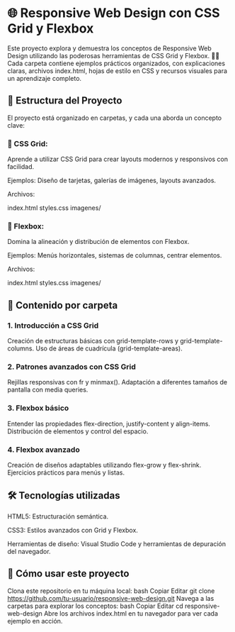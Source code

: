 # 🌐 Responsive Web Design con CSS Grid y Flexbox

Este proyecto explora y demuestra los conceptos de Responsive Web Design utilizando las poderosas herramientas de CSS Grid y Flexbox. 📐✨
Cada carpeta contiene ejemplos prácticos organizados, con explicaciones claras, archivos index.html, hojas de estilo en CSS y recursos visuales para un aprendizaje completo.

## 📁 Estructura del Proyecto

El proyecto está organizado en carpetas, y cada una aborda un concepto clave:

### 📂 CSS Grid:
Aprende a utilizar CSS Grid para crear layouts modernos y responsivos con facilidad.

Ejemplos: Diseño de tarjetas, galerías de imágenes, layouts avanzados.

Archivos:

index.html
styles.css
imagenes/

### 📂 Flexbox:
Domina la alineación y distribución de elementos con Flexbox.

Ejemplos: Menús horizontales, sistemas de columnas, centrar elementos.

Archivos:

index.html
styles.css
imagenes/

## 📜 Contenido por carpeta

### 1. Introducción a CSS Grid
Creación de estructuras básicas con grid-template-rows y grid-template-columns.
Uso de áreas de cuadrícula (grid-template-areas).
### 2. Patrones avanzados con CSS Grid
Rejillas responsivas con fr y minmax().
Adaptación a diferentes tamaños de pantalla con media queries.
### 3. Flexbox básico
Entender las propiedades flex-direction, justify-content y align-items.
Distribución de elementos y control del espacio.
### 4. Flexbox avanzado
Creación de diseños adaptables utilizando flex-grow y flex-shrink.
Ejercicios prácticos para menús y listas.

## 🛠️ Tecnologías utilizadas

HTML5: Estructuración semántica.

CSS3: Estilos avanzados con Grid y Flexbox.

Herramientas de diseño: Visual Studio Code y herramientas de depuración del navegador.

## 🚀 Cómo usar este proyecto
Clona este repositorio en tu máquina local:
bash
Copiar
Editar
git clone https://github.com/tu-usuario/responsive-web-design.git
Navega a las carpetas para explorar los conceptos:
bash
Copiar
Editar
cd responsive-web-design
Abre los archivos index.html en tu navegador para ver cada ejemplo en acción.



